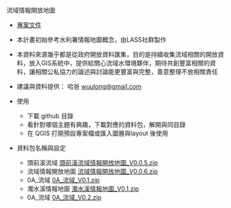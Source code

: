流域情報開放地圖
- [專案文件](https://bit.ly/3cV8rsh)
- 本計畫初始參考水利署情報地圖概念，由LASS社群製作
- 本資料來源幾乎都是從政府開放資料匯集，目的是持續收集流域相關的開放資料，放入GIS系統中，提供給關心流域水環境夥伴，期待共創豐富相關的資料，讓相關公私協力的論述與討論能更豐富與完整，善意整理不放相關責任
- 建議與資料提供： 哈爸 wuulong@gmail.com
- 使用 
  - 下載 github 目錄
  - 看針對哪個主題有興趣，下載對應的資料包，解開與同目錄
  - 在 QGIS 打開預設專案檔或匯入圖層與layout 後使用

- 資料包名稱與設定
	- 頭前溪流域 [頭前溪流域情報開放地圖_V0.0.5.zip](https://drive.google.com/file/d/1tTK--AwUf9hBjSudNFpH3MkxTHirNjyW/view?usp=sharing)
	- 流域情報開放地圖 [流域情報開放地圖_V0.0.6.zip](https://drive.google.com/file/d/1vdoVUCHkkE8GEsUbSMFeI4SGQzu0HW_u/view?usp=sharing)
	- 0A_流域 [0A_流域_V0.1.zip](https://drive.google.com/file/d/1PEQwbbwAtnM5qh4EvenehzNEIKcUuMVg/view?usp=sharing)
	- 濁水溪情報地圖 [濁水溪情報地圖_V0.1.zip](https://drive.google.com/file/d/1wxuXPhDsbgGIeOxK17mkeFE_O1UX9O-3/view?usp=sharing)
	- 0A_流域 [0A_流域_V0.2.zip](https://drive.google.com/file/d/1GiU8C8NDf4cy3UbWKQUv6DfDabeon9jq/view?usp=sharing)
